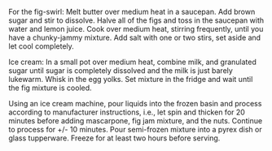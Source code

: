 For the fig-swirl: Melt butter over medium heat in a saucepan. Add brown sugar and stir to dissolve. Halve all of the figs and toss in the saucepan with water and lemon juice. Cook over medium heat, stirring frequently, until you have a chunky-jammy mixture. Add salt with one or two stirs, set aside and let cool completely.

Ice cream: In a small pot over medium heat, combine milk, and granulated sugar until sugar is completely dissolved and the milk is just barely lukewarm. Whisk in the egg yolks. Set mixture in the fridge and wait until the fig mixture is cooled.

Using an ice cream machine, pour liquids into the frozen basin and process according to manufacturer instructions, i.e., let spin and thicken for 20 minutes before adding mascarpone, fig jam mixture, and the nuts. Continue to process for +/- 10 minutes. Pour semi-frozen mixture into a pyrex dish or glass tupperware. Freeze for at least two hours before serving.
